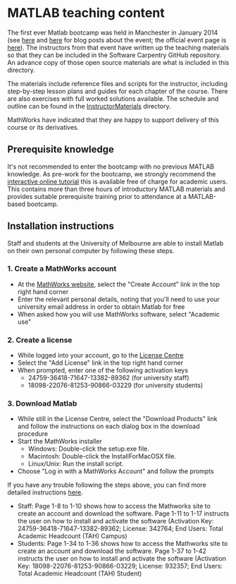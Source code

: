 # MATLAB teaching content

The first ever Matlab bootcamp was held in Manchester in January 2014 (see [here](http://www.walkingrandomly.com/?p=5324) and [here](http://software-carpentry.org/blog/2014/01/feedback-manchester-matlab-bootcamp.html) for blog posts about the event; the official event page is [here](http://apawlik.github.io/2014-01-14-manchester/)). The instructors from that event have written up the teaching materials so that they can be included in the Software Carpentry GitHub repository. An advance copy of those open source materials are what is included in this directory.

The materials include reference files and scripts for the instructor, including step-by-step lesson plans and guides for each chapter of the course. There are also exercises with full worked solutions available. The schedule and outline can be found in the [InstructorMaterials](https://github.com/resbaz/lessons/tree/master/matlab/InstructorMaterials) directory.

MathWorks have indicated that they are happy to support delivery of this course or its derivatives.  

## Prerequisite knowledge

It's not recommended to enter the bootcamp with no previous MATLAB knowledge. As pre-work for the bootcamp, we strongly recommend the [interactive online tutorial](https://www.mathworks.co.uk/academia/student_center/tutorials/) this is available free of charge for academic users. This contains more than three hours of introductory MATLAB materials and provides suitable prerequisite training prior to attendance at a MATLAB-based bootcamp.


## Installation instructions

Staff and students at the University of Melbourne are able to install Matlab on their own personal computer by following these steps.

### 1. Create a MathWorks account  

* At the [MathWorks website](http://www.mathworks.com.au/), select the "Create Account" link in the top right hand corner
* Enter the relevant personal details, noting that you'll need to use your university email address in order to obtain Matlab for free
* When asked how you will use MathWorks software, select "Academic use"

### 2. Create a license 

* While logged into your account, go to the [License Centre](https://www.mathworks.com/licensecenter/)
* Select the "Add License" link in the top right hand corner
* When prompted, enter one of the following activation keys
  * 24759-36418-71647-13382-89362 (for university staff)
  * 18098-22076-81253-90866-03229 (for university students)

### 3. Download Matlab

* While still in the License Centre, select the "Download Products" link and follow the instructions on each dialog box in the download procedure
* Start the MathWorks installer
  * Windows: Double-click the setup.exe file. 
  * Macintosh: Double-click the InstallForMacOSX file.
  * Linux/Unix: Run the install script.
* Choose "Log in with a MathWorks Account" and follow the prompts


If you have any trouble following the steps above, you can find more detailed instructions [here](https://docs.google.com/file/d/0B6C-GRMoX9XQenllRHpadzVCRHM/edit?pli=1).  
* Staff: Page 1-8 to 1-10 shows how to access the Mathworks site to create an account and download the software. Page 1-11 to 1-17 instructs the user on how to install and activate the software (Activation Key: 24759-36418-71647-13382-89362; License: 342764; End Users: Total Academic Headcount (TAH) Campus)
* Students: Page 1-34 to 1-36 shows how to access the Mathworks site to create an account and download the software. Page 1-37 to 1-42 instructs the user on how to install and activate the software (Activation Key: 18098-22076-81253-90866-03229; License: 932357; End Users: Total Academic Headcount (TAH) Student)
